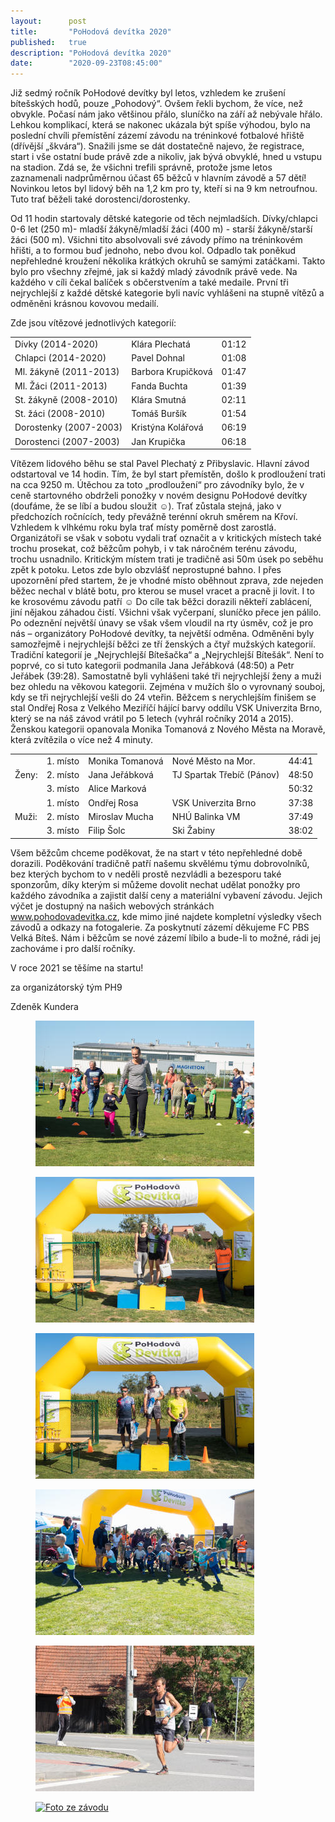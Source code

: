 ```yaml
---
layout:      post
title:       "PoHodová devítka 2020"
published:   true
description: "PoHodová devítka 2020"
date:        "2020-09-23T08:45:00"
---
```


<p>Již sedmý ročník PoHodové devítky byl letos, vzhledem ke zrušení bítešských hodů, pouze „Pohodový“. Ovšem řekli
    bychom, že více, než obvykle. Počasí nám jako většinou přálo, sluníčko na září
    až nebývale hřálo. Lehkou komplikací, která se nakonec ukázala být spíše výhodou, bylo na poslední chvíli přemístění
    zázemí závodu na tréninkové fotbalové hřiště (dřívější „škvára“). Snažili jsme se dát dostatečně najevo, že
    registrace, start i vše ostatní bude právě zde a nikoliv, jak bývá obvyklé, hned u vstupu na stadion. Zdá se, že
    všichni trefili správně, protože jsme letos zaznamenali nadprůměrnou účast 65 běžců v hlavním závodě a 57 dětí!
    Novinkou letos byl lidový běh na 1,2 km pro ty, kteří si
    na 9 km netroufnou. Tuto trať běželi také dorostenci/dorostenky.</p>
<p>Od 11 hodin startovaly dětské kategorie od těch nejmladších. Dívky/chlapci 0-6 let (250 m)- mladší žákyně/mladší žáci
    (400 m) - starší žákyně/starší žáci (500 m). Všichni tito absolvovali své závody přímo na tréninkovém hřišti, a to
    formou buď jednoho, nebo dvou kol. Odpadlo tak poněkud nepřehledné kroužení několika krátkých okruhů se samými
    zatáčkami. Takto bylo pro všechny zřejmé, jak si každý mladý závodník právě vede. Na každého v cíli čekal balíček s
    občerstvením a také medaile. První tři nejrychlejší z každé dětské kategorie byli navíc vyhlášeni na stupně vítězů a
    odměněni krásnou kovovou medailí.</p>
<p>Zde jsou vítězové jednotlivých kategorií:</p>
<div class="table-responsive">
    <table class="table table-condensed table-bordered table-sm">
        <tr>
            <td>Dívky (2014-2020)</td>
            <td>Klára Plechatá</td>
            <td>01:12</td>
        </tr>
        <tr>
            <td>Chlapci (2014-2020)</td>
            <td>Pavel Dohnal</td>
            <td>01:08</td>
        </tr>
        <tr>
            <td>Ml. žákyně (2011-2013)</td>
            <td>Barbora Krupičková</td>
            <td>01:47</td>
        </tr>
        <tr>
            <td>Ml. Žáci (2011-2013)</td>
            <td>Fanda Buchta</td>
            <td>01:39</td>
        </tr>
        <tr>
            <td>St. žákyně (2008-2010)</td>
            <td>Klára Smutná</td>
            <td>02:11</td>
        </tr>
        <tr>
            <td>St. žáci (2008-2010)</td>
            <td>Tomáš Buršík</td>
            <td>01:54</td>
        </tr>
        <tr>
            <td>Dorostenky (2007-2003)</td>
            <td>Kristýna Kolářová</td>
            <td>06:19</td>
        </tr>
        <tr>
            <td>Dorostenci (2007-2003)</td>
            <td>Jan Krupička</td>
            <td>06:18</td>
        </tr>
    </table>
</div>

<p>Vítězem lidového běhu se stal Pavel Plechatý z Přibyslavic. Hlavní závod odstartoval ve 14 hodin. Tím, že byl start
    přemístěn, došlo k prodloužení trati na cca 9250 m. Útěchou za toto „prodloužení“ pro závodníky bylo, že v ceně
    startovného obdrželi ponožky v novém designu PoHodové devítky (doufáme, že se líbí a budou sloužit ☺). Trať zůstala
    stejná, jako v předchozích ročnících, tedy převážně terénní okruh směrem na Křoví. Vzhledem k vlhkému roku byla trať
    místy poměrně dost zarostlá. Organizátoři se však v sobotu vydali trať označit a v kritických místech také trochu
    prosekat, což běžcům pohyb, i v tak náročném terénu závodu, trochu usnadnilo. Kritickým místem trati je tradičně asi
    50m úsek po seběhu zpět k potoku. Letos zde bylo obzvlášť neprostupné bahno. I přes upozornění před startem, že je
    vhodné místo oběhnout zprava, zde nejeden běžec nechal v blátě botu, pro kterou se musel vracet a pracně ji lovit. I
    to ke krosovému závodu patří ☺ Do cíle tak běžci dorazili někteří zablácení, jiní nějakou záhadou čistí. Všichni
    však vyčerpaní, sluníčko přece jen pálilo. Po odeznění největší únavy se však všem vloudil na rty úsměv, což je pro
    nás – organizátory PoHodové devítky, ta největší odměna. Odměněni byly samozřejmě i nejrychlejší běžci ze tří
    ženských a čtyř mužských kategorií. Tradiční kategorií je „Nejrychlejší Bítešačka“ a „Nejrychlejší Bítešák“. Není to
    poprvé, co si tuto kategorii podmanila Jana Jeřábková (48:50) a Petr Jeřábek (39:28). Samostatně byli vyhlášeni také
    tři nejrychlejší ženy a muži bez ohledu na věkovou kategorii. Zejména v mužích šlo o vyrovnaný souboj, kdy se tři
    nejrychlejší vešli do 24 vteřin. Běžcem s nerychlejším finišem se stal Ondřej Rosa z Velkého Meziříčí hájící barvy
    oddílu VSK Univerzita Brno, který se na náš závod vrátil po 5 letech (vyhrál ročníky 2014 a 2015). Ženskou kategorii
    opanovala Monika Tomanová z Nového Města na Moravě, která zvítězila o více než 4 minuty.</p>
<div class="table-responsive">
    <table class="table table-condensed table-bordered table-sm">
        <tr>
            <td rowspan="3">Ženy:</td>
            <td>1. místo</td>
            <td>Monika Tomanová</td>
            <td>Nové Město na Mor.</td>
            <td>44:41</td>
        </tr>
        <tr>
            <td>2. místo</td>
            <td>Jana Jeřábková</td>
            <td>TJ Spartak Třebíč (Pánov)</td>
            <td>48:50</td>
        </tr>
        <tr>
            <td>3. místo</td>
            <td>Alice Marková</td>
            <td></td>
            <td>50:32</td>
        </tr>
        <tr>
            <td rowspan="3">Muži:</td>
            <td>1. místo</td>
            <td>Ondřej Rosa</td>
            <td>VSK Univerzita Brno</td>
            <td>37:38</td>
        </tr>
        <tr>
            <td>2. místo</td>
            <td>Miroslav Mucha</td>
            <td>NHÚ Balinka VM</td>
            <td>37:49</td>
        </tr>
        <tr>
            <td>3. místo</td>
            <td>Filip Šolc</td>
            <td>Ski Žabiny</td>
            <td>38:02</td>
        </tr>
    </table>
</div>
<p>Všem běžcům chceme poděkovat, že na start v této nepřehledné době dorazili. Poděkování tradičně patří našemu skvělému
    týmu dobrovolníků, bez kterých bychom to v neděli prostě nezvládli a bezesporu také sponzorům, díky kterým si můžeme
    dovolit nechat udělat ponožky pro každého závodníka a zajistit další ceny a materiální vybavení závodu. Jejich výčet
    je dostupný na našich webových stránkách <a href="https://www.pohodovadevitka.cz">www.pohodovadevitka.cz</a>, kde
    mimo jiné najdete kompletní výsledky všech závodů a odkazy na fotogalerie. Za poskytnutí zázemí děkujeme FC PBS
    Velká Bíteš. Nám i běžcům se nové zázemí líbilo a bude-li to možné, rádi jej zachováme i pro další ročníky.</p>
<p>V roce 2021 se těšíme na startu!</p>
<p class="text-right">za organizátorský tým PH9</p>
<p class="text-right">Zdeněk Kundera</p>

<div class="row">
  <figure class="col-md-4">
      <a href="/images/20200923-pohodova-devitka-2020-02.jpg" title="Ukaž velkou fotku">
          <picture>
            <source srcset="/images/20200923-pohodova-devitka-2020-02-w350.webp" type="image/webp" />
            <img src="/images/20200923-pohodova-devitka-2020-02-w350.jpg" class="img-fluid img-thumbnail" alt="Foto ze závodu">
          </picture>
      </a>
  </figure>
  <figure class="col-md-4">
      <a href="/images/20200923-pohodova-devitka-2020-03.jpg" title="Ukaž velkou fotku">
          <picture>
            <source srcset="/images/20200923-pohodova-devitka-2020-03-w350.webp" type="image/webp" />
            <img src="/images/20200923-pohodova-devitka-2020-03-w350.jpg" class="img-fluid img-thumbnail" alt="Foto ze závodu">
          </picture>
      </a>
  </figure>
  <figure class="col-md-4">
      <a href="/images/20200923-pohodova-devitka-2020-04.jpg" title="Ukaž velkou fotku">
          <picture>
            <source srcset="/images/20200923-pohodova-devitka-2020-04-w350.webp" type="image/webp" />
            <img src="/images/20200923-pohodova-devitka-2020-04-w350.jpg" class="img-fluid img-thumbnail" alt="Foto ze závodu">
          </picture>
      </a>
  </figure>
  <figure class="col-md-4">
      <a href="/images/20200923-pohodova-devitka-2020-05.jpg" title="Ukaž velkou fotku">
          <picture>
            <source srcset="/images/20200923-pohodova-devitka-2020-05-w350.webp" type="image/webp" />
            <img src="/images/20200923-pohodova-devitka-2020-05-w350.jpg" class="img-fluid img-thumbnail" alt="Foto ze závodu">
          </picture>
      </a>
  </figure>
  <figure class="col-md-4">
      <a href="/images/20200923-pohodova-devitka-2020-06.jpg" title="Ukaž velkou fotku">
          <picture>
            <source srcset="/images/20200923-pohodova-devitka-2020-06-w350.webp" type="image/webp" />
            <img src="/images/20200923-pohodova-devitka-2020-06-w350.jpg" class="img-fluid img-thumbnail" alt="Foto ze závodu">
          </picture>
      </a>
  </figure>
  <figure class="col-md-4">
      <a href="/images/20200923-pohodova-devitka-2020-01.jpg" title="Ukaž velkou fotku">
          <picture>
            <source srcset="/images/20200923-pohodova-devitka-2020-01-w350.webp" type="image/webp" />
            <img src="/images/20200923-pohodova-devitka-2020-01-w350.jpg" class="img-fluid img-thumbnail" alt="Foto ze závodu">
          </picture>
      </a>
  </figure>
</div>
